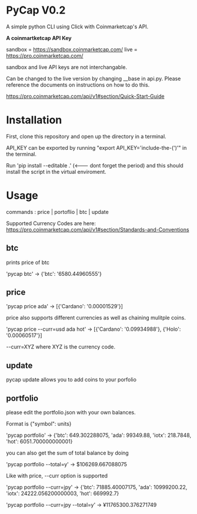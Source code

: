 # PyCap V0.2

A simple python CLI using Click with Coinmarketcap's API.

**A coinmartketcap API Key**

sandbox = https://sandbox.coinmarketcap.com/
live = https://pro.coinmarketcap.com/

sandbox and live API keys are not interchangable.

Can be changed to the live version by changing \_\_base in api.py. Please reference the documents on instructions on how to do this.

https://pro.coinmarketcap.com/api/v1#section/Quick-Start-Guide

# Installation

First, clone this repository and open up the directory in a terminal.

API_KEY can be exported by running "export API_KEY='include-the-(')'" in the terminal.

Run 'pip install --editable .' (<--- dont forget the period) and this should install the script in the virtual enviroment.

# Usage

commands : price | portoflio | btc | update

Supported Currency Codes are here: https://pro.coinmarketcap.com/api/v1#section/Standards-and-Conventions

## btc

prints price of btc

'pycap btc' -> {'btc': '6580.44960555'}

## price

'pycap price ada' -> [{'Cardano': '0.00001529'}]

price also supports different currencies as well as chaining mulitple coins.

'pycap price --curr=usd ada hot' -> [{'Cardano': '0.09934988'}, {'Holo': '0.00060517'}]

--curr=XYZ where XYZ is the currency code.

## update

pycap update allows you to add coins to your porfolio

## portfolio

please edit the portfolio.json with your own balances.

Format is {"symbol": units}

'pycap portfolio' -> {'btc': 649.302288075, 'ada': 99349.88, 'iotx': 218.7848, 'hot': 6051.700000000001}

you can also get the sum of total balance by doing

'pycap portfolio --total=y' -> $106269.667088075

Like with price, --curr option is supported

'pycap portfolio --curr=jpy' -> {'btc': 71885.40007175, 'ada': 10999200.22, 'iotx': 24222.056200000003, 'hot': 669992.7}

'pycap portfolio --curr=jpy --total=y' -> ¥11765300.376271749
